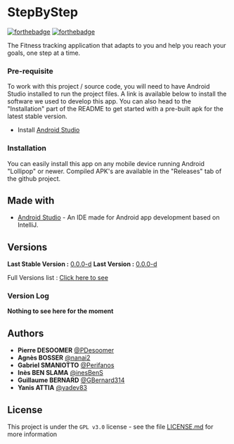 # StepByStep

[![forthebadge](https://forthebadge.com/images/badges/0-percent-optimized.svg)](https://forthebadge.com)
[![forthebadge](https://forthebadge.com/images/badges/built-for-android.svg)](https://forthebadge.com)

The Fitness tracking application that adapts to you and help you reach your goals, one step at a time.

### Pre-requisite

To work with this project / source code, you will need to have Android Studio installed to run the project files.
A link is available below to install the software we used to develop this app.
You can also head to the "Installation" part of the README to get started with a pre-built apk for the latest stable version.

- Install [Android Studio](https://developer.android.com/studio)

### Installation

You can easily install this app on any mobile device running Android "Lollipop" or newer.
Compiled APK's are available in the "Releases" tab of the github project.

## Made with

* [Android Studio](https://developer.android.com/studio) - An IDE made for Android app development based on IntelliJ.

## Versions
**Last Stable Version :** [0.0.0-d](https://github.com/GBernard314/stepbystep/tags)
**Last Version :** [0.0.0-d](https://github.com/GBernard314/stepbystep/tags)

Full Versions list : [Click here to see](https://github.com/GBernard314/stepbystep/tags)

### Version Log  

**Nothing to see here for the moment**

## Authors

* **Pierre DESOOMER** [@PDesoomer](https://github.com/PDesoomer)
* **Agnès BOSSER** [@nanai2](https://github.com/nanai2)
* **Gabriel SMANIOTTO** [@Perifanos](https://github.com/Perifanos)
* **Inès BEN SLAMA** [@inesBenS](https://github.com/inesBenS)
* **Guillaume BERNARD** [@GBernard314](https://github.com/GBernard314)
* **Yanis ATTIA** [@yadev83](https://github.com/yadev83)

## License

This project is under the ``GPL v3.0`` license - see the file [LICENSE.md](LICENSE.md) for more information

